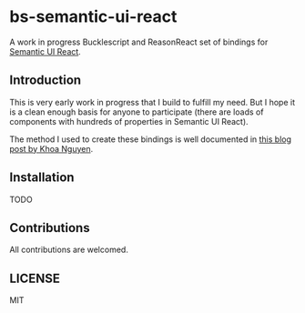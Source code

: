# bs-semantic-ui-react


A work in progress Bucklescript and ReasonReact set of bindings for [Semantic UI React](https://react.semantic-ui.com). 

## Introduction

This is very early work in progress that I build to fulfill my need. But I hope it is a clean enough basis for anyone to participate (there are loads of components with hundreds of properties in Semantic UI React).

The method I used to create these bindings is well documented in [this blog post by Khoa Nguyen](https://khoanguyen.me/writing-reason-react-bindings-the-right-way/).


## Installation
TODO

## Contributions

All contributions are welcomed.

## LICENSE

MIT
